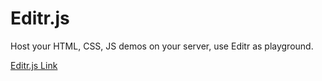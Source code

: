 # Editr.js

Host your HTML, CSS, JS  demos on your server, use Editr as playground.

[Editr.js Link](http://lab.idered.pl/editr/)